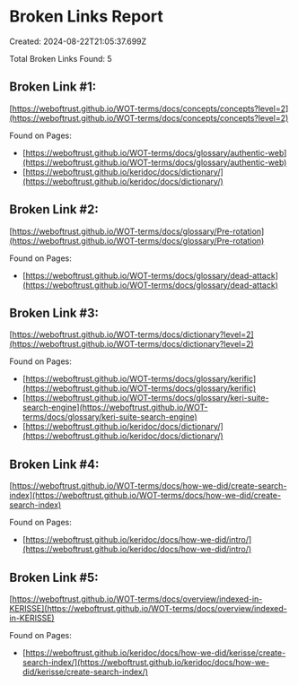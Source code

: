 # Broken Links Report

Created: 2024-08-22T21:05:37.699Z

Total Broken Links Found: 5

## Broken Link #1:
[https://weboftrust.github.io/WOT-terms/docs/concepts/concepts?level=2](https://weboftrust.github.io/WOT-terms/docs/concepts/concepts?level=2)

Found on Pages:

- [https://weboftrust.github.io/WOT-terms/docs/glossary/authentic-web](https://weboftrust.github.io/WOT-terms/docs/glossary/authentic-web)
- [https://weboftrust.github.io/keridoc/docs/dictionary/](https://weboftrust.github.io/keridoc/docs/dictionary/)


## Broken Link #2:
[https://weboftrust.github.io/WOT-terms/docs/glossary/Pre-rotation](https://weboftrust.github.io/WOT-terms/docs/glossary/Pre-rotation)

Found on Pages:

- [https://weboftrust.github.io/WOT-terms/docs/glossary/dead-attack](https://weboftrust.github.io/WOT-terms/docs/glossary/dead-attack)


## Broken Link #3:
[https://weboftrust.github.io/WOT-terms/docs/dictionary?level=2](https://weboftrust.github.io/WOT-terms/docs/dictionary?level=2)

Found on Pages:

- [https://weboftrust.github.io/WOT-terms/docs/glossary/kerific](https://weboftrust.github.io/WOT-terms/docs/glossary/kerific)
- [https://weboftrust.github.io/WOT-terms/docs/glossary/keri-suite-search-engine](https://weboftrust.github.io/WOT-terms/docs/glossary/keri-suite-search-engine)
- [https://weboftrust.github.io/keridoc/docs/dictionary/](https://weboftrust.github.io/keridoc/docs/dictionary/)


## Broken Link #4:
[https://weboftrust.github.io/WOT-terms/docs/how-we-did/create-search-index](https://weboftrust.github.io/WOT-terms/docs/how-we-did/create-search-index)

Found on Pages:

- [https://weboftrust.github.io/keridoc/docs/how-we-did/intro/](https://weboftrust.github.io/keridoc/docs/how-we-did/intro/)


## Broken Link #5:
[https://weboftrust.github.io/WOT-terms/docs/overview/indexed-in-KERISSE](https://weboftrust.github.io/WOT-terms/docs/overview/indexed-in-KERISSE)

Found on Pages:

- [https://weboftrust.github.io/keridoc/docs/how-we-did/kerisse/create-search-index/](https://weboftrust.github.io/keridoc/docs/how-we-did/kerisse/create-search-index/)


